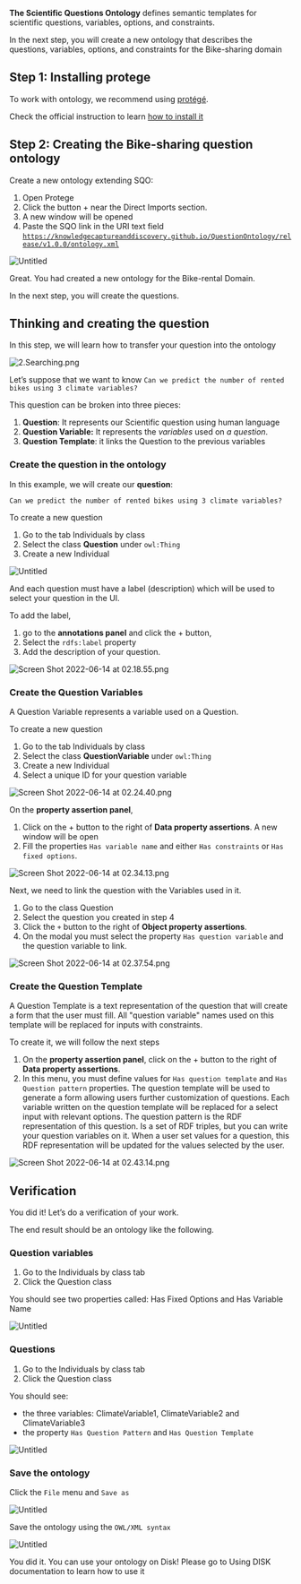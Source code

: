 **The Scientific Questions Ontology** defines semantic templates for scientific questions, variables, options, and constraints.

In the next step, you will create a new ontology that describes the questions, variables, options, and constraints for the Bike-sharing domain

## Step 1: Installing protege

To work with ontology, we recommend using [protégé](https://protege.stanford.edu). 

Check the official instruction to learn [how to install it](http://protegeproject.github.io/protege/installation/)

## Step 2: Creating the Bike-sharing question ontology

Create a new ontology extending SQO:

1. Open Protege
2. Click the button + near the Direct Imports section. 
3. A new window will be opened
4. Paste the SQO link in the URI text field [`https://knowledgecaptureanddiscovery.github.io/QuestionOntology/release/v1.0.0/ontology.xml`](https://knowledgecaptureanddiscovery.github.io/QuestionOntology/release/v1.0.0/ontology.xml)

![Untitled](../../figures/admin-guide/Untitled%201.png)

Great. You had created a new ontology for the Bike-rental Domain.

In the next step, you will create the questions.

## Thinking and creating the question

In this step, we will learn how to transfer your question into the ontology

![2.Searching.png](../../figures/admin-guide/2Searching.png)

Let’s suppose that we want to know `Can we predict the number of rented bikes using 3 climate variables?`

This question can be broken into three pieces:

1. **Question**: It represents our Scientific question using human language
2. **Question Variable:** It represents the *variables* used on *a question*.
3. **Question Template**: it links the Question to the previous variables

### Create the question in the ontology

In this example, we will create our **question**: 

`Can we predict the number of rented bikes using 3 climate variables?`

To create a new question

1. Go to the tab Individuals by class
2. Select the class **Question** under `owl:Thing`
3. Create a new Individual

![Untitled](../../figures/admin-guide//Untitled%202.png)

And each question must have a label (description) which will be used to select your question in the UI.

To add the label, 

1. go to the **annotations panel** and click the + button,
2. Select the `rdfs:label` property
3. Add the description of your question. 

![Screen Shot 2022-06-14 at 02.18.55.png](../../figures/admin-guide/Screen_Shot_2022-06-14_at_02.18.55.png)

### Create the Question Variables

A Question Variable represents a variable used on a Question. 

To create a new question

1. Go to the tab Individuals by class
2. Select the class **QuestionVariable** under `owl:Thing`
3. Create a new Individual
4. Select a unique ID for your question variable

![Screen Shot 2022-06-14 at 02.24.40.png](../../figures/admin-guide/Screen_Shot_2022-06-14_at_02.24.40.png)

On the **property assertion panel**, 

1. Click on the + button to the right of **Data property assertions**.  A new window will be open
2. Fill the properties `Has variable name` and either `Has constraints` or `Has fixed options`.

![Screen Shot 2022-06-14 at 02.34.13.png](../../figures/admin-guide/Screen_Shot_2022-06-14_at_02.34.13.png)

Next, we need to link the question with the Variables used in it. 

1. Go to the class Question 
2. Select the question you created in step 4 
3. Click the `+`  button to the right of **Object property assertions**.
4. On the modal you must select the property `Has question variable` and the question variable to link.

![Screen Shot 2022-06-14 at 02.37.54.png](../../figures/admin-guide/Screen_Shot_2022-06-14_at_02.37.54.png)

### Create the Question Template

A Question Template is a text representation of the question that will create a form that the user must fill. All "question variable" names used on this template will be replaced for inputs with constraints.

To create it, we will follow the next steps

1. On the **property assertion panel**, click on the + button to the right of **Data property assertions**. 
2. In this menu, you must define values for `Has question template` and `Has Question pattern` properties. The question template will be used to generate a form allowing users further customization of questions. Each variable written on the question template will be replaced for a select input with relevant options.
The question pattern is the RDF representation of this question. Is a set of RDF triples, but you can write your question variables on it. When a user set values for a question, this RDF representation will be updated for the values selected by the user.

![Screen Shot 2022-06-14 at 02.43.14.png](../../figures/admin-guide/Screen_Shot_2022-06-14_at_02.43.14.png)

## Verification

You did it! Let’s do a verification of your work.

The end result should be an ontology like the following.

### Question variables

1. Go to the Individuals by class tab 
2. Click the Question class

You should see two properties called: Has Fixed Options and Has Variable Name

![Untitled](../../figures/admin-guide/Untitled%203.png)

### Questions

1. Go to the Individuals by class tab 
2. Click the Question class

You should see:

- the three variables: ClimateVariable1, ClimateVariable2 and ClimateVariable3
- the property `Has Question Pattern` and `Has Question Template`

![Untitled](../../figures/admin-guide//Untitled%204.png)

### Save the ontology

Click the `File` menu and `Save as` 

![Untitled](../../figures/admin-guide/Untitled%205.png)

Save the ontology using the `OWL/XML syntax`

![Untitled](../../figures/admin-guide/Untitled%206.png)

You did it. You can use your ontology on Disk! Please go to Using DISK documentation to learn how to use it
